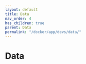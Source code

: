 ```yaml
---
layout: default
title: Data
nav_order: 4
has_children: true
parent: Data
permalink: "/docker/app/devs/data/"
---
```


# Data
